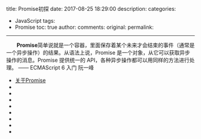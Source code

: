 title: Promise初探
date: 2017-08-25 18:29:00
description: 
categories:
- JavaScript
tags:
- Promise
toc: true
author:
comments:
original:
permalink: 
---

　　**Promise**简单说就是一个容器，里面保存着某个未来才会结束的事件（通常是一个异步操作）的结果。从语法上说，Promise 是一个对象，从它可以获取异步操作的消息。Promise 提供统一的 API，各种异步操作都可以用同样的方法进行处理。 —— ECMAScript 6 入门 阮一峰
<!-- more -->








- [关于Promise](http://www.jianshu.com/p/6bb01e492eec "")
- []( "")
- []( "")
- []( "")
- []( "")
- []( "")
- []( "")
- []( "")
- []( "")